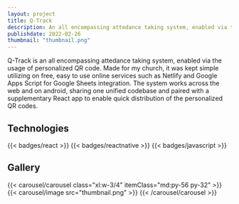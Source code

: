 ```yaml
---
layout: project
title: Q-Track
description: An all encompassing attedance taking system, enabled via the usage of personalized QR code
publishdate: 2022-02-26
thumbnail: "thumbnail.png"
---
```


Q-Track is an all encompassing attedance taking system, enabled via the usage of personalized QR code. Made for my church, it was kept simple utilizing on free, easy to use online services such as Netlify and Google Apps Script for Google Sheets integration. The system works across the web and on android, sharing one unified codebase and paired with a supplementary React app to enable quick distribution of the personalized QR codes.

## Technologies
{{< badges/react >}}
{{< badges/reactnative >}}
{{< badges/javascript >}}

## Gallery
{{< carousel/carousel class="xl:w-3/4" itemClass="md:py-56 py-32"  >}}
    {{< carousel/image src="thumbnail.png" >}}
{{< /carousel/carousel >}}
